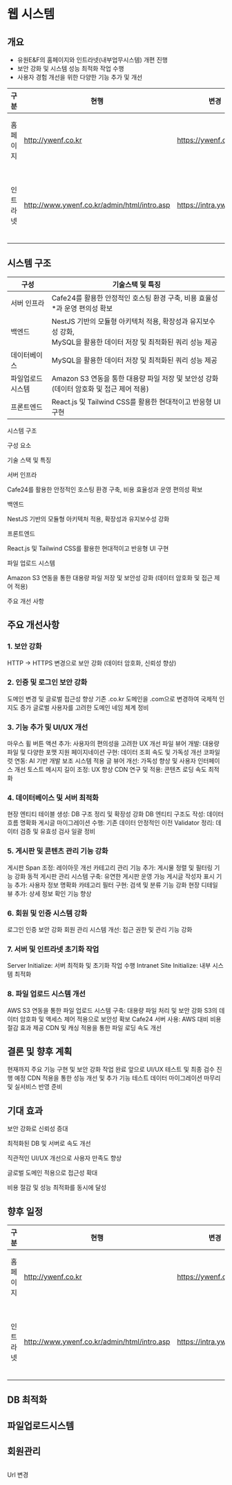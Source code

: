 # 웹 시스템

## 개요
- 유원E&F의 홈페이지와 인트라넷(내부업무시스템) 개편 진행
- 보안 강화 및 시스템 성능 최적화 작업 수행
- 사용자 경험 개선을 위한 다양한 기능 추가 및 개선

| 구분      | 현행          |        변경  |         비고  |
| ----------- | ----------- |  ----------- |----------- |
| 홈페이지 | http://ywenf.co.kr | https://ywenf.com | 외부공개용 |
| 인트라넷 | http://www.ywenf.co.kr/admin/html/intro.asp | https://intra.ywenf.com | 내부업무 시스템 |

## 시스템 구조
| 구성     | 기술스택 및 특징  |
| ----------- | ------------------ |
| 서버 인프라 | Cafe24를 활용한 안정적인 호스팅 환경 구축, 비용 효율성*과 운영 편의성 확보 <br> |
| 백엔드 | NestJS 기반의 모듈형 아키텍처 적용, 확장성과 유지보수성 강화, <br> MySQL을 활용한 데이터 저장 및 최적화된 쿼리 성능 제공 |
| 데이터베이스 | MySQL을 활용한 데이터 저장 및 최적화된 쿼리 성능 제공 |
| 파일업로드 시스템 | Amazon S3 연동을 통한 대용량 파일 저장 및 보안성 강화 (데이터 암호화 및 접근 제어 적용) |
| 프론트엔드 | React.js 및 Tailwind CSS를 활용한 현대적이고 반응형 UI 구현 |


시스템 구조

구성 요소

기술 스택 및 특징

서버 인프라

Cafe24를 활용한 안정적인 호스팅 환경 구축, 비용 효율성과 운영 편의성 확보

백엔드

NestJS 기반의 모듈형 아키텍처 적용, 확장성과 유지보수성 강화

프론트엔드

React.js 및 Tailwind CSS를 활용한 현대적이고 반응형 UI 구현

파일 업로드 시스템

Amazon S3 연동을 통한 대용량 파일 저장 및 보안성 강화 (데이터 암호화 및 접근 제어 적용)

주요 개선 사항


## 주요 개선사항
### 1. 보안 강화
HTTP → HTTPS 변경으로 보안 강화 (데이터 암호화, 신뢰성 향상)
### 2. 인증 및 로그인 보안 강화
도메인 변경 및 글로벌 접근성 향상
기존 .co.kr 도메인을 .com으로 변경하여 국제적 인지도 증가
글로벌 사용자를 고려한 도메인 네임 체계 정비
### 3. 기능 추가 및 UI/UX 개선
마우스 휠 버튼 액션 추가: 사용자의 편의성을 고려한 UX 개선
파일 뷰어 개발: 대용량 파일 및 다양한 포맷 지원
페이지네이션 구현: 데이터 조회 속도 및 가독성 개선
코파일럿 연동: AI 기반 개발 보조 시스템 적용
글 뷰어 개선: 가독성 향상 및 사용자 인터페이스 개선
토스트 메시지 길이 조정: UX 향상
CDN 연구 및 적용: 콘텐츠 로딩 속도 최적화
### 4. 데이터베이스 및 서버 최적화
현장 엔티티 테이블 생성: DB 구조 정리 및 확장성 강화
DB 엔티티 구조도 작성: 데이터 흐름 명확화
게시글 마이그레이션 수행: 기존 데이터 안정적인 이전
Validator 정리: 데이터 검증 및 유효성 검사 일괄 정비
### 5. 게시판 및 콘텐츠 관리 기능 강화
게시판 Span 조정: 레이아웃 개선
카테고리 관리 기능 추가: 게시물 정렬 및 필터링 기능 강화
동적 게시판 관리 시스템 구축: 유연한 게시판 운영 가능
게시글 작성자 표시 기능 추가: 사용자 정보 명확화
카테고리 필터 구현: 검색 및 분류 기능 강화
현장 디테일 뷰 추가: 상세 정보 확인 기능 향상
### 6. 회원 및 인증 시스템 강화
로그인 인증 보안 강화
회원 관리 시스템 개선: 접근 권한 및 관리 기능 강화
### 7. 서버 및 인트라넷 초기화 작업
Server Initialize: 서버 최적화 및 초기화 작업 수행
Intranet Site Initialize: 내부 시스템 최적화
### 8. 파일 업로드 시스템 개선
AWS S3 연동을 통한 파일 업로드 시스템 구축: 대용량 파일 처리 및 보안 강화
S3의 데이터 암호화 및 액세스 제어 적용으로 보안성 확보
Cafe24 서버 사용: AWS 대비 비용 절감 효과 제공
CDN 및 캐싱 적용을 통한 파일 로딩 속도 개선



## 결론 및 향후 계획

현재까지 주요 기능 구현 및 보안 강화 작업 완료
앞으로 UI/UX 테스트 및 최종 검수 진행 예정
CDN 적용을 통한 성능 개선 및 추가 기능 테스트
데이터 마이그레이션 마무리 및 실서비스 반영 준비

## 기대 효과

보안 강화로 신뢰성 증대

최적화된 DB 및 서버로 속도 개선

직관적인 UI/UX 개선으로 사용자 만족도 향상

글로벌 도메인 적용으로 접근성 확대

비용 절감 및 성능 최적화를 동시에 달성
## 향후 일정


| 구분      | 현행          |        변경  |         비고  |
| ----------- | ----------- |  ----------- |----------- |
| 홈페이지 | http://ywenf.co.kr | https://ywenf.com | 외부공개용 |
| 인트라넷 | http://www.ywenf.co.kr/admin/html/intro.asp | https://intra.ywenf.com | 내부업무 시스템 |

## DB 최적화

## 파일업로드시스템

## 회원관리

## 


Url 변경 

